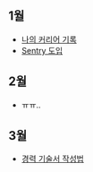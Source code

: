## 1월

- [나의 커리어 기록](https://velog.io/@jwberry1113/%EB%82%98%EC%9D%98%EC%BB%A4%EB%A6%AC%EC%96%B4%EA%B8%B0%EB%A1%9D)
- [Sentry 도입](https://velog.io/@jwberry1113/Sentry-%EB%8F%84%EC%9E%85)

## 2월
- ㅠㅠ..

## 3월
- [경력 기술서 작성법](https://velog.io/@jwberry1113/%EA%B2%BD%EB%A0%A5-%EA%B8%B0%EC%88%A0%EC%84%9C-%EC%9E%91%EC%84%B1%EB%B2%95)
